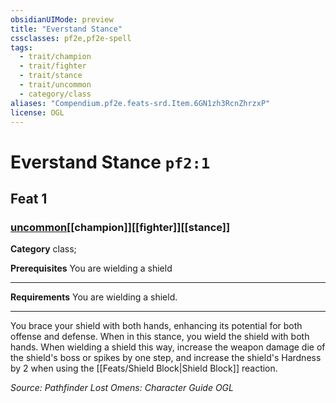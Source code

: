 ```yaml
---
obsidianUIMode: preview
title: "Everstand Stance"
cssclasses: pf2e,pf2e-spell
tags:
  - trait/champion
  - trait/fighter
  - trait/stance
  - trait/uncommon
  - category/class
aliases: "Compendium.pf2e.feats-srd.Item.6GN1zh3RcnZhrzxP"
license: OGL
---
```

# Everstand Stance `pf2:1`
## Feat 1
### [uncommon](uncommon "Uncommon Rarity Trait")[[champion]][[fighter]][[stance]]

**Category** class; 



**Prerequisites** You are wielding a shield
* * *
**Requirements** You are wielding a shield.

* * *

You brace your shield with both hands, enhancing its potential for both offense and defense. When in this stance, you wield the shield with both hands. When wielding a shield this way, increase the weapon damage die of the shield's boss or spikes by one step, and increase the shield's Hardness by 2 when using the [[Feats/Shield Block|Shield Block]] reaction.

*Source: Pathfinder Lost Omens: Character Guide*
*OGL*